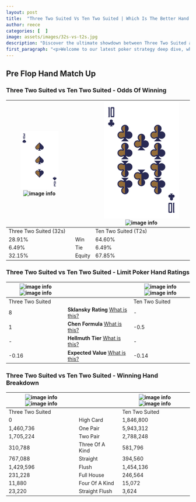 ```yaml
---
layout: post
title:  "Three Two Suited Vs Ten Two Suited | Which Is The Better Hand In Poker? A Complete Guide"
author: reece
categories: [  ]
image: assets/images/32s-vs-t2s.jpg
description: "Discover the ultimate showdown between Three Two Suited and Ten Two Suited in poker! Uncover the odds, strategies, and scenarios where one hand triumphs over the other. Get ready to up your poker game with this thrilling analysis."
first_paragraph: "<p>Welcome to our latest poker strategy deep dive, where we're pitting two distinct hands against each other in a high-stakes showdown: Three Two Suited vs Ten Two Suited.</p><p>In the dynamic world of poker, every decision counts, and knowing which hand holds the upper hand is key to your success at the table.</p><p>In this article, we'll dissect these two hands, explore the scenarios where one dominates the other, and equip you with the knowledge to make strategic choices that can tip the odds in your favor.</p><p>Get ready to unravel the intriguing dynamics of these poker hands and elevate your game to new heights.</p>"
---
```




[comment]: # (sp0)

## Pre Flop Hand Match Up

<div class="table hand-ratings" markdown="1"> 



### Three Two Suited vs Ten Two Suited - Odds Of Winning


    
| ![image info](assets/images/hand1/3.png) ![image info](assets/images/hand1/2s.png) |  | ![image info](assets/images/hand2/T.png) ![image info](assets/images/hand2/2s.png) |
| -------- | -------- | -------- |
| Three Two Suited (32s) |  | Ten Two Suited (T2s) |
| 28.91% | Win | 64.60% |
| 6.49% | Tie | 6.49% |
| 32.15% | Equity | 67.85% |




[comment]: # (sp1)



### Three Two Suited vs Ten Two Suited - Limit Poker Hand Ratings


    
| ![image info](https://www.riverpairs.com/assets/images/hand1/3.png) ![image info](https://www.riverpairs.com/assets/images/hand1/2s.png) |  | ![image info](https://www.riverpairs.com/assets/images/hand2/T.png) ![image info](https://www.riverpairs.com/assets/images/hand2/2s.png) |
| -------- | -------- | -------- |
| Three Two Suited |  | Ten Two Suited |
| 8 | **Sklansky Rating** [What is this?](/sklansky-rating-explained) | - |
| 1 | **Chen Formula** [What is this?](/chen-formula-explained) | -0.5 |
| - | **Hellmuth Tier** [What is this?](/Hellmuth-tier-explained) | - |
| -0.16 | **Expected Value** [What is this?](/expected-value-explained) | -0.14 |




[comment]: # (sp2)



### Three Two Suited vs Ten Two Suited - Winning Hand Breakdown


    
| ![image info](https://www.riverpairs.com/assets/images/hand1/3.png) ![image info](https://www.riverpairs.com/assets/images/hand1/2s.png) |  | ![image info](https://www.riverpairs.com/assets/images/hand2/T.png) ![image info](https://www.riverpairs.com/assets/images/hand2/2s.png) |
| -------- | -------- | -------- |
| Three Two Suited |  | Ten Two Suited |
| 0 | High Card | 1,846,800 |
| 1,460,736 | One Pair | 5,943,312 |
| 1,705,224 | Two Pair | 2,788,248 |
| 310,788 | Three Of A Kind | 581,796 |
| 767,088 | Straight | 394,560 |
| 1,429,596 | Flush | 1,454,136 |
| 231,228 | Full House | 246,564 |
| 11,880 | Four Of A Kind | 15,072 |
| 23,220 | Straight Flush | 3,624 |




[comment]: # (sp3)



</div>

[comment]: # (sp4)



[comment]: # (sp5)


